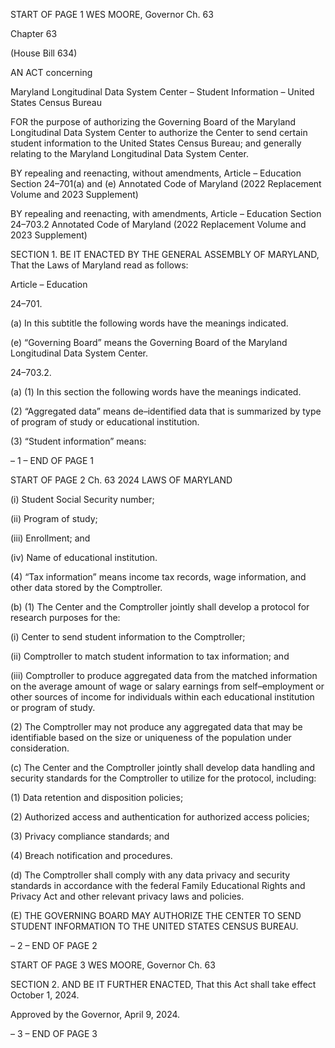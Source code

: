 START OF PAGE 1
WES MOORE, Governor Ch. 63

Chapter 63

(House Bill 634)

AN ACT concerning

Maryland Longitudinal Data System Center – Student Information – United
States Census Bureau

FOR the purpose of authorizing the Governing Board of the Maryland Longitudinal Data
System Center to authorize the Center to send certain student information to the
United States Census Bureau; and generally relating to the Maryland Longitudinal
Data System Center.

BY repealing and reenacting, without amendments,
Article – Education
Section 24–701(a) and (e)
Annotated Code of Maryland
(2022 Replacement Volume and 2023 Supplement)

BY repealing and reenacting, with amendments,
Article – Education
Section 24–703.2
Annotated Code of Maryland
(2022 Replacement Volume and 2023 Supplement)

SECTION 1. BE IT ENACTED BY THE GENERAL ASSEMBLY OF MARYLAND,
That the Laws of Maryland read as follows:

Article – Education

24–701.

(a) In this subtitle the following words have the meanings indicated.

(e) “Governing Board” means the Governing Board of the Maryland Longitudinal
Data System Center.

24–703.2.

(a) (1) In this section the following words have the meanings indicated.

(2) “Aggregated data” means de–identified data that is summarized by
type of program of study or educational institution.

(3) “Student information” means:

– 1 –
END OF PAGE 1

START OF PAGE 2
Ch. 63 2024 LAWS OF MARYLAND

(i) Student Social Security number;

(ii) Program of study;

(iii) Enrollment; and

(iv) Name of educational institution.

(4) “Tax information” means income tax records, wage information, and
other data stored by the Comptroller.

(b) (1) The Center and the Comptroller jointly shall develop a protocol for
research purposes for the:

(i) Center to send student information to the Comptroller;

(ii) Comptroller to match student information to tax information;
and

(iii) Comptroller to produce aggregated data from the matched
information on the average amount of wage or salary earnings from self–employment or
other sources of income for individuals within each educational institution or program of
study.

(2) The Comptroller may not produce any aggregated data that may be
identifiable based on the size or uniqueness of the population under consideration.

(c) The Center and the Comptroller jointly shall develop data handling and
security standards for the Comptroller to utilize for the protocol, including:

(1) Data retention and disposition policies;

(2) Authorized access and authentication for authorized access policies;

(3) Privacy compliance standards; and

(4) Breach notification and procedures.

(d) The Comptroller shall comply with any data privacy and security standards
in accordance with the federal Family Educational Rights and Privacy Act and other
relevant privacy laws and policies.

(E) THE GOVERNING BOARD MAY AUTHORIZE THE CENTER TO SEND
STUDENT INFORMATION TO THE UNITED STATES CENSUS BUREAU.

– 2 –
END OF PAGE 2

START OF PAGE 3
WES MOORE, Governor Ch. 63

SECTION 2. AND BE IT FURTHER ENACTED, That this Act shall take effect
October 1, 2024.

Approved by the Governor, April 9, 2024.

– 3 –
END OF PAGE 3